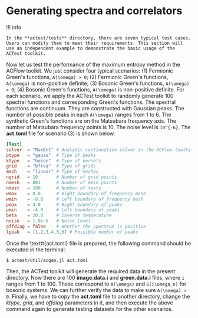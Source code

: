 # Generating spectra and correlators

!!! info

    In the **actest/tests** directory, there are seven typical test cases. Users can modify them to meet their requirements. This section will use an independent example to demonstrate the basic usage of the ACTest toolkit.

Now let us test the performance of the maximum entropy method in the ACFlow toolkit. We just consider four typical scenarios: (1) Fermionic Green's functions, ``A(\omega) > 0``; (2) Fermionic Green's functions, ``A(\omega)`` is non-positive definite; (3) Bosonic Green's functions, ``A(\omega) > 0``; (4) Bosonic Green's functions, ``A(\omega)`` is non-positive definite. For each scenario, we apply the ACTest toolkit to randomly generate 100 spectral functions and corresponding Green's functions. The spectral functions are continuum. They are constructed with Gaussian peaks. The number of possible peaks in each ``A(\omega)`` ranges from 1 to 6. The synthetic Green's functions are on the Matsubara frequency axis. The number of Matsubara frequency points is 10. The noise level is ``10^{-6}``. The **act.toml** file for scenario (3) is shown below.
```toml
[Test]
solver  = "MaxEnt" # Analytic continuation solver in the ACFlow toolkit
ptype   = "gauss"  # Type of peaks
ktype   = "boson"  # Type of kernels
grid    = "bfreq"  # Type of grids
mesh    = "linear" # Type of meshes
ngrid   = 10       # Number of grid points
nmesh   = 801      # Number of mesh points
ntest   = 100      # Number of tests
wmax    = 8.0      # Right boundary of frequency mesh
wmin    = -8.0     # Left boundary of frequency mesh
pmax    = 4.0      # Right boundary of peaks
pmin    = -4.0     # Left boundary of peaks
beta    = 20.0     # Inverse temperature
noise   = 1.0e-6   # Noise level
offdiag = false    # Whether the spectrum is positive
lpeak   = [1,2,3,4,5,6] # Possible number of peaks
```
Once the \texttt{act.toml} file is prepared, the following command should be executed in the terminal:
```shell
$ actest/util/acgen.jl act.toml
```
Then, the ACTest toolkit will generate the required data in the present directory. Now there are 100 **image.data.i** and **green.data.i** files, where ``i`` ranges from 1 to 100. These correspond to ``A(\omega)`` and ``G(i\omega_n)`` for bosonic systems. We can further verify the data to make sure ``A(\omega) > 0``. Finally, we have to copy the **act.toml** file to another directory, change the *ktype*, *grid*, and *offdiag* parameters in it, and then execute the above command again to generate testing datasets for the other scenarios.
